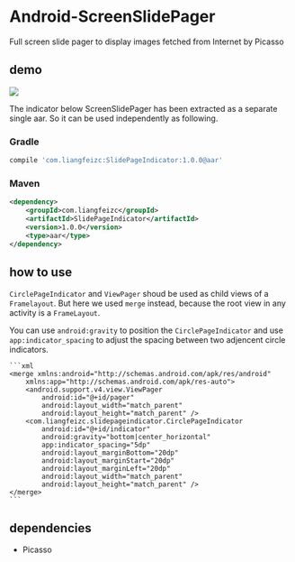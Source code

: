 # Android-ScreenSlidePager
Full screen slide pager to display images fetched from Internet by Picasso

## demo

![](https://raw.githubusercontent.com/LyndonChin/Android-ScreenSlidePager/master/screenslidepager.gif)

The indicator below ScreenSlidePager has been extracted as a separate single aar.
So it can be used independently as following.

### Gradle

```groovy
compile 'com.liangfeizc:SlidePageIndicator:1.0.0@aar'
```

### Maven

```xml
<dependency>
    <groupId>com.liangfeizc</groupId>
    <artifactId>SlidePageIndicator</artifactId>
    <version>1.0.0</version>
    <type>aar</type>
</dependency>
```

## how to use

```CirclePageIndicator``` and ```ViewPager``` shoud be used as child views of a ```Framelayout```. But here we used ```merge``` instead, because the root view in any activity is a ```FrameLayout```.

You can use `android:gravity` to position the `CirclePageIndicator` and use `app:indicator_spacing` to adjust the spacing between two adjencent circle indicators.

    ```xml
    <merge xmlns:android="http://schemas.android.com/apk/res/android"
        xmlns:app="http://schemas.android.com/apk/res-auto">
        <android.support.v4.view.ViewPager
            android:id="@+id/pager"
            android:layout_width="match_parent"
            android:layout_height="match_parent" />
        <com.liangfeizc.slidepageindicator.CirclePageIndicator
            android:id="@+id/indicator"
            android:gravity="bottom|center_horizontal"
            app:indicator_spacing="5dp"
            android:layout_marginBottom="20dp"
            android:layout_marginStart="20dp"
            android:layout_marginLeft="20dp"
            android:layout_width="match_parent"
            android:layout_height="match_parent" />
    </merge>
    ```

## dependencies

* Picasso
